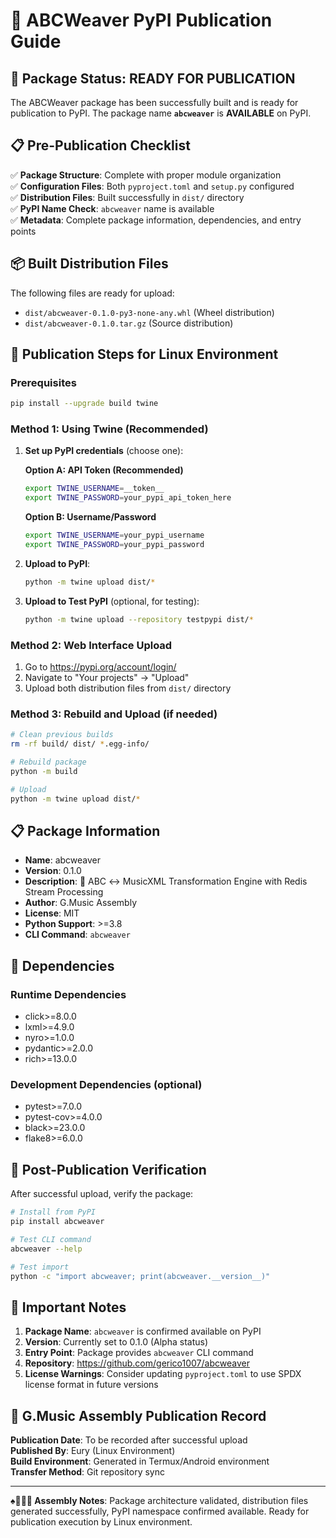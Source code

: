 # 🎼 ABCWeaver PyPI Publication Guide

## 🚀 Package Status: READY FOR PUBLICATION

The ABCWeaver package has been successfully built and is ready for publication to PyPI. The package name **`abcweaver`** is **AVAILABLE** on PyPI.

## 📋 Pre-Publication Checklist

✅ **Package Structure**: Complete with proper module organization  
✅ **Configuration Files**: Both `pyproject.toml` and `setup.py` configured  
✅ **Distribution Files**: Built successfully in `dist/` directory  
✅ **PyPI Name Check**: `abcweaver` name is available  
✅ **Metadata**: Complete package information, dependencies, and entry points  

## 📦 Built Distribution Files

The following files are ready for upload:
- `dist/abcweaver-0.1.0-py3-none-any.whl` (Wheel distribution)
- `dist/abcweaver-0.1.0.tar.gz` (Source distribution)

## 🔧 Publication Steps for Linux Environment

### Prerequisites
```bash
pip install --upgrade build twine
```

### Method 1: Using Twine (Recommended)

1. **Set up PyPI credentials** (choose one):
   
   **Option A: API Token (Recommended)**
   ```bash
   export TWINE_USERNAME=__token__
   export TWINE_PASSWORD=your_pypi_api_token_here
   ```
   
   **Option B: Username/Password**
   ```bash
   export TWINE_USERNAME=your_pypi_username
   export TWINE_PASSWORD=your_pypi_password
   ```

2. **Upload to PyPI**:
   ```bash
   python -m twine upload dist/*
   ```

3. **Upload to Test PyPI** (optional, for testing):
   ```bash
   python -m twine upload --repository testpypi dist/*
   ```

### Method 2: Web Interface Upload

1. Go to https://pypi.org/account/login/
2. Navigate to "Your projects" → "Upload"  
3. Upload both distribution files from `dist/` directory

### Method 3: Rebuild and Upload (if needed)

```bash
# Clean previous builds
rm -rf build/ dist/ *.egg-info/

# Rebuild package
python -m build

# Upload
python -m twine upload dist/*
```

## 📋 Package Information

- **Name**: abcweaver
- **Version**: 0.1.0
- **Description**: 🎼 ABC ↔ MusicXML Transformation Engine with Redis Stream Processing
- **Author**: G.Music Assembly
- **License**: MIT
- **Python Support**: >=3.8
- **CLI Command**: `abcweaver`

## 🔗 Dependencies

### Runtime Dependencies
- click>=8.0.0
- lxml>=4.9.0
- nyro>=1.0.0
- pydantic>=2.0.0
- rich>=13.0.0

### Development Dependencies (optional)
- pytest>=7.0.0
- pytest-cov>=4.0.0
- black>=23.0.0
- flake8>=6.0.0

## 🎯 Post-Publication Verification

After successful upload, verify the package:

```bash
# Install from PyPI
pip install abcweaver

# Test CLI command
abcweaver --help

# Test import
python -c "import abcweaver; print(abcweaver.__version__)"
```

## 🚨 Important Notes

1. **Package Name**: `abcweaver` is confirmed available on PyPI
2. **Version**: Currently set to 0.1.0 (Alpha status)
3. **Entry Point**: Package provides `abcweaver` CLI command
4. **Repository**: https://github.com/gerico1007/abcweaver
5. **License Warnings**: Consider updating `pyproject.toml` to use SPDX license format in future versions

## 🎼 G.Music Assembly Publication Record

**Publication Date**: To be recorded after successful upload  
**Published By**: Eury (Linux Environment)  
**Build Environment**: Generated in Termux/Android environment  
**Transfer Method**: Git repository sync  

---

**♠️🌿🎸🧵 Assembly Notes**: Package architecture validated, distribution files generated successfully, PyPI namespace confirmed available. Ready for publication execution by Linux environment.